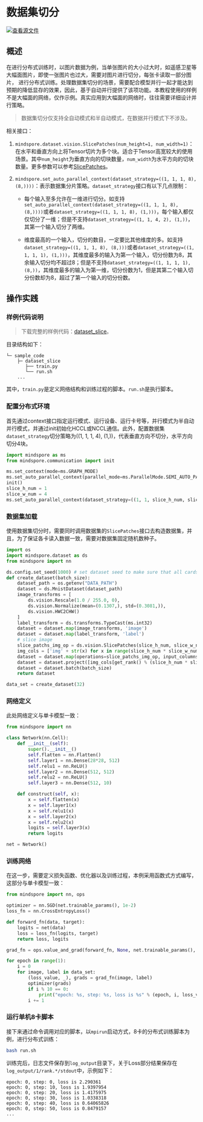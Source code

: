 # 数据集切分

[![查看源文件](https://mindspore-website.obs.cn-north-4.myhuaweicloud.com/website-images/master/resource/_static/logo_source.png)](https://gitee.com/mindspore/docs/blob/master/tutorials/experts/source_zh_cn/parallel/dataset_slice.md)

## 概述

在进行分布式训练时，以图片数据为例，当单张图片的大小过大时，如遥感卫星等大幅面图片，即使一张图片也过大，需要对图片进行切分，每张卡读取一部分图片，
进行分布式训练。处理数据集切分的场景，需要配合模型并行一起才能达到预期的降低显存的效果，因此，基于自动并行提供了该项功能。本教程使用的样例不是大幅面的网络，仅作示例。真实应用到大幅面的网络时，往往需要详细设计并行策略。

> 数据集切分仅支持全自动模式和半自动模式，在数据并行模式下不涉及。

相关接口：

1. `mindspore.dataset.vision.SlicePatches(num_height=1, num_width=1)`：在水平和垂直方向上将Tensor切片为多个块。适合于Tensor高宽较大的使用场景。其中`num_height`为垂直方向的切块数量，`num_width`为水平方向的切块数量。更多参数可以参考[SlicePatches](https://www.mindspore.cn/docs/zh-CN/master/api_python/dataset_vision/mindspore.dataset.vision.SlicePatches.html)。

2. `mindspore.set_auto_parallel_context(dataset_strategy=((1, 1, 1, 8), (8,))))`：表示数据集分片策略。`dataset_strategy`接口有以下几点限制：

    - 每个输入至多允许在一维进行切分。如支持`set_auto_parallel_context(dataset_strategy=((1, 1, 1, 8), (8,))))`或者`dataset_strategy=((1, 1, 1, 8), (1,)))`，每个输入都仅仅切分了一维；但是不支持`dataset_strategy=((1, 1, 4, 2), (1,))`，其第一个输入切分了两维。

    - 维度最高的一个输入，切分的数目，一定要比其他维度的多。如支持`dataset_strategy=((1, 1, 1, 8), (8,)))`或者`dataset_strategy=((1, 1, 1, 1), (1,)))`，其维度最多的输入为第一个输入，切分份数为8，其余输入切分均不超过8；但是不支持`dataset_strategy=((1, 1, 1, 1), (8,))`，其维度最多的输入为第一维，切分份数为1，但是其第二个输入切分份数却为8，超过了第一个输入的切分份数。

## 操作实践

### 样例代码说明

> 下载完整的样例代码：[dataset_slice](https://gitee.com/mindspore/docs/tree/master/docs/sample_code/dataset_slice)。

目录结构如下：

```text
└─ sample_code
    ├─ dataset_slice
       ├── train.py
       └── run.sh
    ...
```

其中，`train.py`是定义网络结构和训练过程的脚本。`run.sh`是执行脚本。

### 配置分布式环境

首先通过context接口指定运行模式、运行设备、运行卡号等，并行模式为半自动并行模式，并通过init初始化HCCL或NCCL通信。此外，配置数据集`dataset_strategy`切分策略为((1, 1, 1, 4), (1,))，代表垂直方向不切分，水平方向切分4块。

```python
import mindspore as ms
from mindspore.communication import init

ms.set_context(mode=ms.GRAPH_MODE)
ms.set_auto_parallel_context(parallel_mode=ms.ParallelMode.SEMI_AUTO_PARALLEL)
init()
slice_h_num = 1
slice_w_num = 4
ms.set_auto_parallel_context(dataset_strategy=((1, 1, slice_h_num, slice_w_num), (1,)))
```

### 数据集加载

使用数据集切分时，需要同时调用数据集的`SlicePatches`接口去构造数据集，并且，为了保证各卡读入数据一致，需要对数据集固定随机数种子。

```python
import os
import mindspore.dataset as ds
from mindspore import nn

ds.config.set_seed(1000) # set dataset seed to make sure that all cards read the same data
def create_dataset(batch_size):
    dataset_path = os.getenv("DATA_PATH")
    dataset = ds.MnistDataset(dataset_path)
    image_transforms = [
        ds.vision.Rescale(1.0 / 255.0, 0),
        ds.vision.Normalize(mean=(0.1307,), std=(0.3081,)),
        ds.vision.HWC2CHW()
    ]
    label_transform = ds.transforms.TypeCast(ms.int32)
    dataset = dataset.map(image_transforms, 'image')
    dataset = dataset.map(label_transform, 'label')
    # slice image
    slice_patchs_img_op = ds.vision.SlicePatches(slice_h_num, slice_w_num)
    img_cols = ['img' + str(x) for x in range(slice_h_num * slice_w_num)]
    dataset = dataset.map(operations=slice_patchs_img_op, input_columns="image", output_columns=img_cols)
    dataset = dataset.project([img_cols[get_rank() % (slice_h_num * slice_w_num)], "label"])
    dataset = dataset.batch(batch_size)
    return dataset

data_set = create_dataset(32)
```

### 网络定义

此处网络定义与单卡模型一致：

```python
from mindspore import nn

class Network(nn.Cell):
    def __init__(self):
        super().__init__()
        self.flatten = nn.Flatten()
        self.layer1 = nn.Dense(28*28, 512)
        self.relu1 = nn.ReLU()
        self.layer2 = nn.Dense(512, 512)
        self.relu2 = nn.ReLU()
        self.layer3 = nn.Dense(512, 10)

    def construct(self, x):
        x = self.flatten(x)
        x = self.layer1(x)
        x = self.relu1(x)
        x = self.layer2(x)
        x = self.relu2(x)
        logits = self.layer3(x)
        return logits

net = Network()
```

### 训练网络

在这一步，需要定义损失函数、优化器以及训练过程，本例采用函数式方式编写，这部分与单卡模型一致：

```python
from mindspore import nn, ops

optimizer = nn.SGD(net.trainable_params(), 1e-2)
loss_fn = nn.CrossEntropyLoss()

def forward_fn(data, target):
    logits = net(data)
    loss = loss_fn(logits, target)
    return loss, logits

grad_fn = ops.value_and_grad(forward_fn, None, net.trainable_params(), has_aux=True)

for epoch in range(1):
    i = 0
    for image, label in data_set:
        (loss_value, _), grads = grad_fn(image, label)
        optimizer(grads)
        if i % 10 == 0:
            print("epoch: %s, step: %s, loss is %s" % (epoch, i, loss_value))
        i += 1
```

### 运行单机8卡脚本

接下来通过命令调用对应的脚本，以`mpirun`启动方式，8卡的分布式训练脚本为例，进行分布式训练：

```bash
bash run.sh
```

训练完后，日志文件保存到`log_output`目录下，关于Loss部分结果保存在`log_output/1/rank.*/stdout`中，示例如下：

```text
epoch: 0, step: 0, loss is 2.290361
epoch: 0, step: 10, loss is 1.9397954
epoch: 0, step: 20, loss is 1.4175975
epoch: 0, step: 30, loss is 1.0338318
epoch: 0, step: 40, loss is 0.64065826
epoch: 0, step: 50, loss is 0.8479157
...
```

